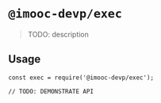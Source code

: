 # `@imooc-devp/exec`

> TODO: description

## Usage

```
const exec = require('@imooc-devp/exec');

// TODO: DEMONSTRATE API
```
